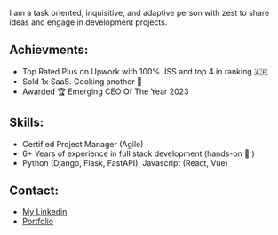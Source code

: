I am a task oriented, inquisitive, and adaptive person with zest to share ideas and engage in development projects. 

## Achievments:

- Top Rated Plus on Upwork with 100% JSS and top 4 in ranking 🇦🇪
- Sold 1x SaaS. Cooking another 🚀
- Awarded 🏆  Emerging CEO Of The Year 2023

## Skills:
- Certified Project Manager (Agile)
- 6+ Years of experience in full stack development (hands-on 🙌 )
- Python (Django, Flask, FastAPI), Javascript (React, Vue)

## Contact:
- [My Linkedin](https://www.linkedin.com/in/abouthashir/)
- [Portfolio](https://www.devswall.com/portfolio/hashir)


<!--
**mhashirhassan22/mhashirhassan22** is a ✨ _special_ ✨ repository because its `README.md` (this file) appears on your GitHub profile.

Here are some ideas to get you started:

- 🔭 I’m currently working on [Devswall](https://www.devswall.com/) - no-code portfolio creator for software engineers. 
- 🌱 I’m currently learning ...
- 💬 Ask me about ...
- 📫 How to reach me: ...
- 😄 Pronouns: ...
- ⚡ Fun fact: ...
-->
